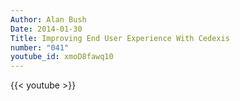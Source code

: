 ```yaml
---
Author: Alan Bush
Date: 2014-01-30
Title: Improving End User Experience With Cedexis
number: "041"
youtube_id: xmoD8fawq10
---
```


{{< youtube >}}
